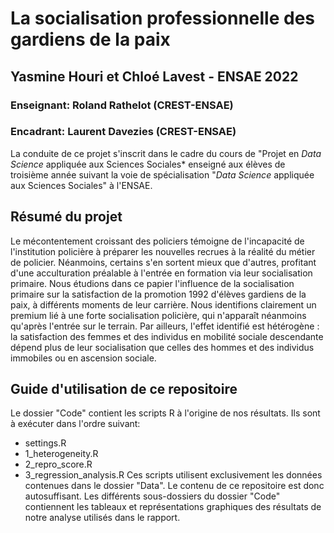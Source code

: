 # La socialisation professionnelle des gardiens de la paix
## Yasmine Houri et Chloé Lavest - ENSAE 2022
### Enseignant: Roland Rathelot (CREST-ENSAE)
### Encadrant: Laurent Davezies (CREST-ENSAE)

La conduite de ce projet s'inscrit dans le cadre du cours de "Projet en *Data Science* appliquée aux Sciences Sociales* enseigné aux élèves de troisième année suivant la voie de spécialisation "*Data Science* appliquée aux Sciences Sociales" à l'ENSAE.

## Résumé du projet
Le mécontentement croissant des policiers témoigne de l'incapacité de l'institution policière à préparer les nouvelles recrues à la réalité du métier de policier. Néanmoins, certains s'en sortent mieux que d'autres, profitant d'une acculturation préalable à l'entrée en formation via leur socialisation primaire. Nous étudions dans ce papier l'influence de la socialisation primaire sur la satisfaction de la promotion 1992 d'élèves gardiens de la paix, à différents moments de leur carrière. Nous identifions clairement un premium lié à une forte socialisation policière, qui n'apparaît néanmoins qu'après l'entrée sur le terrain. Par ailleurs, l'effet identifié est hétérogène : la satisfaction des femmes et des individus en mobilité sociale descendante dépend plus de leur socialisation que celles des hommes et des individus immobiles ou en ascension sociale.

## Guide d'utilisation de ce repositoire
Le dossier "Code" contient les scripts R à l'origine de nos résultats. Ils sont à exécuter dans l'ordre suivant:
- settings.R
- 1_heterogeneity.R
- 2_repro_score.R
- 3_regression_analysis.R
Ces scripts utilisent exclusivement les données contenues dans le dossier "Data". Le contenu de ce repositoire est donc autosuffisant.
Les différents sous-dossiers du dossier "Code" contiennent les tableaux et représentations graphiques des résultats de notre analyse utilisés dans le rapport.
